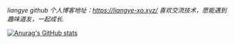 *liangye github*
*个人博客地址：https://liangye-xo.xyz/*
*喜欢交流技术，愿能遇到趣味道友，一起成长.*
<!-- START_SECTION:blog -->
<!-- END_SECTION:blog -->

[![Anurag's GitHub stats](https://github-readme-stats.vercel.app/api?username=tiandankanfeng&theme=tokyonight)](https://github.com/anuraghazra/github-readme-stats)
